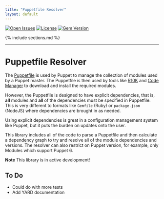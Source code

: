 ```yaml
---
title: "Puppetfile Resolver"
layout: default
---
```

[![Open Issues](https://img.shields.io/github/issues/glennsarti/puppetfile-resolver)](https://github.com/glennsarti/puppetfile-resolver/issues)
[![License](https://img.shields.io/github/license/glennsarti/puppetfile-resolver)](https://github.com/glennsarti/puppetfile-resolver)
[![Gem Version](https://img.shields.io/gem/v/puppetfile-resolver)](https://rubygems.org/gems/puppetfile-resolver)

{% include sections.md %}

---

# Puppetfile Resolver

The [Puppetfile](https://puppet.com/docs/pe/latest/puppetfile.html) is used by Puppet to manage the collection of modules used by a Puppet master. The Puppetfile is then used by tools like [R10K](https://github.com/puppetlabs/r10k) and [Code Manager](https://puppet.com/docs/pe/latest/code_mgr_how_it_works.html#how-code-manager-works) to download and install the required modules.

However, the Puppetfile is designed to have explicit dependencies, that is, **all** modules and **all** of the dependencies must be specified in Puppetfile. This is very different to formats like `Gemfile` (Ruby) or `package.json` (NodeJS) where dependencies are brought in as needed.

Using explicit dependencies is great in a configuration management system like Puppet, but it puts the burden on updates onto the user.

This library includes all of the code to parse a Puppetfile and then calculate a dependency graph to try and resolve all of the module dependencies and versions. The resolver can also restrict on Puppet version, for example, only Modules which support Puppet 6.

**Note** This library is in active development!

## To Do

- Could do with more tests
- Add YARD documentation

